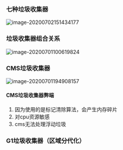### 七种垃圾收集器

![image-20200702151434177](/Users/huchuanwen/Desktop/learning-notes/images/image-20200702151434177.png)

### 垃圾收集器组合关系

![image-20200701100619824](/Users/huchuanwen/Desktop/learning-notes/images/image-20200701100619824.png)

### CMS垃圾收集器

![image-20200701194908157](/Users/huchuanwen/Desktop/learning-notes/images/image-20200701194908157.png)

#### CMS垃圾收集器弊端

1. 因为使用的是标记清除算法，会产生内存碎片
2. 对cpu资源敏感
3. cms无法处理浮动垃圾

### G1垃圾收集器（区域分代化）

 
